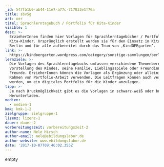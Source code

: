 ```yaml
---
_id: 547fb1b0-ab44-11e7-a77c-717033e1f76a
title: sbv5g
art: oer
titel: Sprachlerntagebuch / Portfolio für Kita-Kinder
visible: 1
desc: >-
  ErzieherInnen finden hier Vorlagen für Sprachlerntagebücher / Portfolios für
  Kita-Kinder. Ursprünglich erstellt wurden sie für den Einsatz in Kitas in
  Berlin und für alle aufbereitet durch das Team von ‚KindOERgarten‘.
link: >-
  https://kindoergarten.wordpress.com/category/sonstige-sammlungen/berliner-sprachlernportfolio/
lernziele: >-
  Die Vorlagen des Sprachlerntagebuchs umfassen verschiedene Themenbereiche:
  Vorstellung des Kindes, seine Familie, Lieblingsspiele oder Freundinnen und
  Freunde. ErzieherInnen können die Vorlagen als Ergänzung oder alleinig im
  Rahmen von Portfolio-Arbeit verwenden. Die Leitfragen können auch verwendet
  werden, um ein digitales Portfolio für die Kinder anzulegen.
tipp: >-
  Je nach Druckmöglichkeit gibt es die Vorlagen in schwarz-weiß oder bunt zum
  Herunterladen.
medien:
  - medien-1
kmk: kmk-1-2
zielgruppe: zielgruppe-1
lizenz: lizenz-1
dauer: dauer-2
vorbereitungszeit: vorbereitungszeit-2
author-name: Nele Hirsch
author-email: nele@ebildungslabor.de
author-website: www.ebildungslabor.de
date: '2017-10-07T09:46:02.355Z'
---
```

empty
